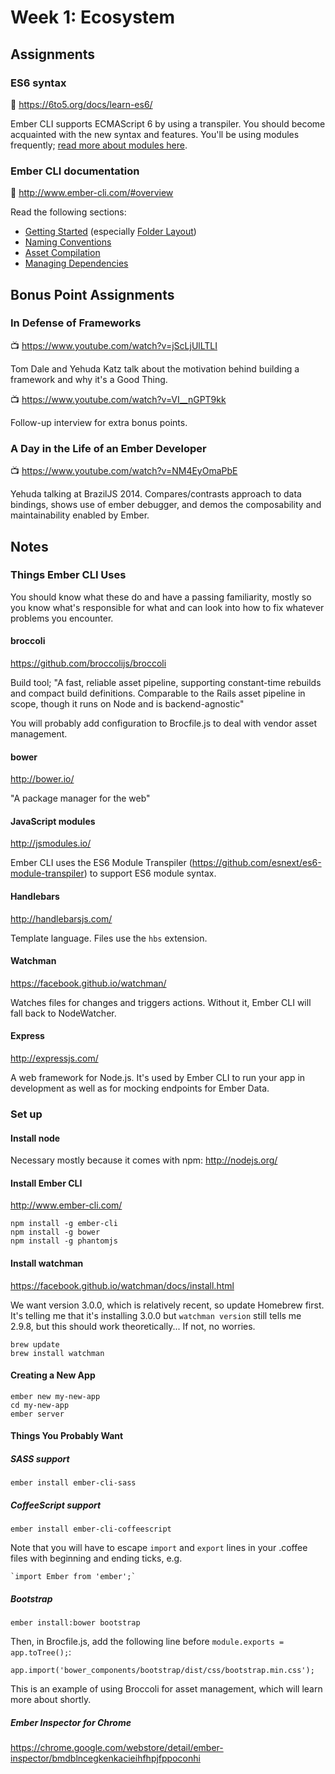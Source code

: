 # Week 1: Ecosystem

## Assignments

### ES6 syntax
:book: https://6to5.org/docs/learn-es6/

Ember CLI supports ECMAScript 6 by using a transpiler. You should become acquainted with the new syntax and features. You'll be using modules frequently; [read more about modules here](http://jsmodules.io/).

### Ember CLI documentation

:book: http://www.ember-cli.com/#overview

Read the following sections:

- [Getting Started](http://www.ember-cli.com/#getting-started) (especially [Folder Layout](http://www.ember-cli.com/#folder-layout))
- [Naming Conventions](http://www.ember-cli.com/#naming-conventions)
- [Asset Compilation](http://www.ember-cli.com/#asset-compilation)
- [Managing Dependencies](http://www.ember-cli.com/#managing-dependencies)

## Bonus Point Assignments

### In Defense of Frameworks
:tv: https://www.youtube.com/watch?v=jScLjUlLTLI

Tom Dale and Yehuda Katz talk about the motivation behind building a framework and why it's a Good Thing.

:tv: https://www.youtube.com/watch?v=VI__nGPT9kk

Follow-up interview for extra bonus points.

### A Day in the Life of an Ember Developer
:tv: https://www.youtube.com/watch?v=NM4EyOmaPbE

Yehuda talking at BrazilJS 2014. Compares/contrasts approach to data bindings, shows use of ember debugger, and demos the composability and maintainability enabled by Ember.

## Notes

### Things Ember CLI Uses

You should know what these do and have a passing familiarity, mostly so you know what's responsible for what and can look into how to fix whatever problems you encounter.

#### broccoli
https://github.com/broccolijs/broccoli

Build tool; "A fast, reliable asset pipeline, supporting constant-time rebuilds and compact build definitions. Comparable to the Rails asset pipeline in scope, though it runs on Node and is backend-agnostic"

You will probably add configuration to Brocfile.js to deal with vendor asset management.

#### bower
http://bower.io/

"A package manager for the web"

#### JavaScript modules
http://jsmodules.io/

Ember CLI uses the ES6 Module Transpiler (https://github.com/esnext/es6-module-transpiler) to support ES6 module syntax.

#### Handlebars
http://handlebarsjs.com/

Template language. Files use the `hbs` extension.

#### Watchman
https://facebook.github.io/watchman/

Watches files for changes and triggers actions. Without it, Ember CLI will fall back to NodeWatcher.

#### Express
http://expressjs.com/

A web framework for Node.js. It's used by Ember CLI to run your app in development as well as for mocking endpoints for Ember Data.


### Set up

#### Install node
Necessary mostly because it comes with npm: http://nodejs.org/

#### Install Ember CLI

http://www.ember-cli.com/

```
npm install -g ember-cli
npm install -g bower
npm install -g phantomjs
```

#### Install watchman
https://facebook.github.io/watchman/docs/install.html

We want version 3.0.0, which is relatively recent, so update Homebrew first. It's telling me that it's installing 3.0.0 but `watchman version` still tells me 2.9.8, but this should work theoretically... If not, no worries.

```
brew update
brew install watchman
```

#### Creating a New App
```
ember new my-new-app
cd my-new-app
ember server
```

#### Things You Probably Want

##### SASS support
`ember install ember-cli-sass`

##### CoffeeScript support
`ember install ember-cli-coffeescript`

Note that you will have to escape `import` and `export` lines in your .coffee
files with beginning and ending ticks, e.g.

    `import Ember from 'ember';`

##### Bootstrap
`ember install:bower bootstrap`

Then, in Brocfile.js, add the following line before `module.exports = app.toTree();`:

`app.import('bower_components/bootstrap/dist/css/bootstrap.min.css');`

This is an example of using Broccoli for asset management, which will learn more about shortly.

##### Ember Inspector for Chrome
 https://chrome.google.com/webstore/detail/ember-inspector/bmdblncegkenkacieihfhpjfppoconhi
